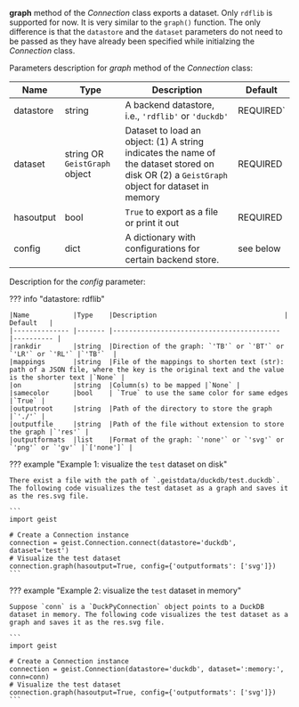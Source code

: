 **graph** method of the *Connection* class exports a dataset. Only `rdflib` is supported for now. It is very similar to the `graph()` function. The only difference is that the `datastore` and the `dataset` parameters do not need to be passed as they have already been specified while initialzing the *Connection* class.

Parameters description for *graph* method of the *Connection* class:

|Name           |Type    |Description                                | Default   |
|-------------- |------- |------------------------------------------ |---------- |
|datastore      |string  | A backend datastore, i.e., `'rdflib'` or `'duckdb'` |REQUIRED` |
|dataset        |string OR `GeistGraph` object | Dataset to load an object: (1) A string indicates the name of the dataset stored on disk OR (2) a `GeistGraph` object for dataset in memory |REQUIRED |
|hasoutput      |bool | `True` to export as a file or print it out |REQUIRED |
|config         |dict | A dictionary with configurations for certain backend store. |see below |

Description for the *config* parameter:

??? info "datastore: rdflib"
    
    |Name           |Type    |Description                                | Default   |
    |-------------- |------- |------------------------------------------ |---------- |
    |rankdir        |string  |Direction of the graph: `'TB'` or `'BT'` or `'LR'` or `'RL'` |`'TB'`  |
    |mappings       |string  |File of the mappings to shorten text (str): path of a JSON file, where the key is the original text and the value is the shorter text |`None` |
    |on             |string  |Column(s) to be mapped |`None` |
    |samecolor      |bool    | `True` to use the same color for same edges |`True` |
    |outputroot     |string  |Path of the directory to store the graph |`'./'` |
    |outputfile     |string  |Path of the file without extension to store the graph |`'res'` |
    |outputformats  |list    |Format of the graph: `'none'` or `'svg'` or `'png'` or `'gv'` |`['none']` |

??? example "Example 1: visualize the `test` dataset on disk"

    There exist a file with the path of `.geistdata/duckdb/test.duckdb`. The following code visualizes the test dataset as a graph and saves it as the res.svg file.

    ```
    import geist

    # Create a Connection instance
    connection = geist.Connection.connect(datastore='duckdb', dataset='test')
    # Visualize the test dataset
    connection.graph(hasoutput=True, config={'outputformats': ['svg']})
    ```

??? example "Example 2: visualize the `test` dataset in memory"

    Suppose `conn` is a `DuckPyConnection` object points to a DuckDB dataset in memory. The following code visualizes the test dataset as a graph and saves it as the res.svg file.

    ```
    import geist

    # Create a Connection instance
    connection = geist.Connection(datastore='duckdb', dataset=':memory:', conn=conn)
    # Visualize the test dataset
    connection.graph(hasoutput=True, config={'outputformats': ['svg']})
    ```
